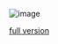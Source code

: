 ![image](https://github.com/user-attachments/assets/1ed0b6b4-90bc-4cd7-a728-8aa7277842a5)

[full version](networkflow.pdf)
